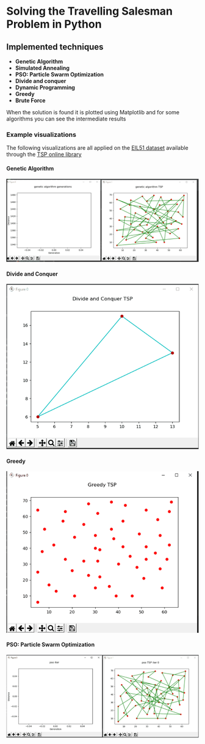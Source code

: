 Solving the Travelling Salesman Problem in Python 
===================
## Implemented techniques
* __Genetic Algorithm__
* __Simulated Annealing__
* __PSO: Particle Swarm Optimization__
* __Divide and conquer__
* __Dynamic Programming__
* __Greedy__
* __Brute Force__

When the solution is found it is plotted using Matplotlib and for some algorithms you can see the intermediate results  

### Example visualizations
The following visualizations are all applied on the [EIL51 dataset](http://elib.zib.de/pub/mp-testdata/tsp/tsplib/tsp/eil101.tsp)
available through the [TSP online library](http://elib.zib.de/pub/mp-testdata/tsp/tsplib/tsplib.html)
#### Genetic Algorithm
![Genetic Algorithm](doc/images/genetic51_2.gif "Genetic Algorithm")
#### Divide and Conquer
![Divide and Conquer](doc/images/divide_and_conquer_51.gif "Divide and Conquer")
#### Greedy
![Greedy](doc/images/greedy_51.gif "Greedy")
#### PSO: Particle Swarm Optimization
![Particle Swarm Optimization](doc/images/pso_51.gif "Particle Swarm Optimization")
